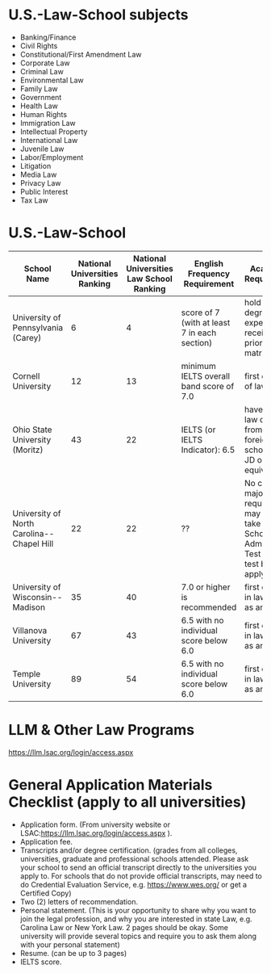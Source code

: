 # U.S.-Law-School subjects

- Banking/Finance
- Civil Rights
- Constitutional/First Amendment Law
- Corporate Law
- Criminal Law
- Environmental Law
- Family Law
- Government
- Health Law
- Human Rights
- Immigration Law
- Intellectual Property
- International Law
- Juvenile Law
- Labor/Employment
- Litigation
- Media Law
- Privacy Law
- Public Interest
- Tax Law

# U.S.-Law-School

| School Name  |   National Universities Ranking |  National Universities Law School Ranking |  English Frequency Requirement| Academic Requirement |    Application Fee | Location | Website |
|----------------|---------|---------|---------|---------|------------|------------|------------|
|University of Pennsylvania (Carey)| 6 | 4 |		score of 7 (with at least 7 in each section) | hold a law degree or expect to receive one prior to matriculation | $85 |Philadelphia, Pennsylvania| https://www.law.upenn.edu/ |
|Cornell University | 12 | 13 |		minimum IELTS overall band score of 7.0 | first degree of law | $80 |Ithaca, New York| https://www.lawschool.cornell.edu/ |
|Ohio State University (Moritz)| 43 | 22 |		IELTS (or IELTS Indicator): 6.5  | have a first law degree from a foreign law school (LLB, JD or the equivalent) | $50 |Columbus, Ohio| https://moritzlaw.osu.edu/ |
|University of North Carolina--Chapel Hill| 22 | 22 |	?? | No certain major is required. But may need take Law School Admission Test (LSAT) test before apply | $75 |Chapel Hill, North Carolina| https://law.unc.edu/ |
|University of Wisconsin--Madison| 35 | 40 |	7.0 or higher is recommended | first degree in law (such as an LL.B.) | $60 |Madison, Wisconsin| https://law.wisc.edu/ |
|Villanova University| 67 | 43 |		6.5 with no individual score below 6.0 | first degree in law (such as an LL.B.) | $50 |Philadelphia, Pennsylvania| https://law.temple.edu/ |
|Temple University| 89 | 54 |		6.5 with no individual score below 6.0 | first degree in law (such as an LL.B.) | $50 |Philadelphia, Pennsylvania| https://law.temple.edu/ |


# LLM & Other Law Programs

https://llm.lsac.org/login/access.aspx

# General Application Materials Checklist (apply to all universities)

- Application form. (From university website or LSAC:https://llm.lsac.org/login/access.aspx ).
- Application fee.
- Transcripts and/or degree certification. (grades from all colleges, universities, graduate and professional schools attended. Please ask your school to send an official transcript directly to the universities you apply to. For schools that do not provide official transcripts, may need to do Credential Evaluation Service, e.g. https://www.wes.org/ or get a Certified Copy)
- Two (2) letters of recommendation.
- Personal statement. (This is your opportunity to share why you want to join the legal profession, and why you are interested in state Law, e.g. Carolina Law or New York Law. 2 pages should be okay. Some university will provide several topics and require you to ask them along with your personal statement)
- Resume. (can be up to 3 pages)
- IELTS score.
  
